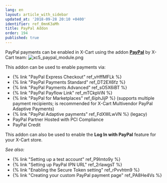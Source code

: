 ```yaml
---
lang: en
layout: article_with_sidebar
updated_at: '2018-09-28 20:10 +0400'
identifier: ref_0mnK3aMh
title: PayPal Addon
order: 194
published: true
---
```

PayPal payments can be enabled in X-Cart using the addon **[PayPal](https://market.x-cart.com/addons/paypal.html "PayPal addon")** by X-Cart team:
   ![xc5_paypal_module.png]({{site.baseurl}}/attachments/ref_g8OosGK4/xc5_paypal_module.png)

This addon can be used to enable payments via:

   *   {% link "PayPal Express Checkout" ref_vHffMFLk %}
   *   {% link "PayPal Payments Standard" ref_DT2EX6fz %}
   *   {% link "PayPal Payments Advanced" ref_sO5X6iBT %}
   *   {% link "PayPal Payflow Link" ref_mTCkpViN %}
   *   {% link "PayPal for Marketplaces" ref_6iphJijP %} (supports multiple payment recipients; is recommended for X-Cart Multivendor PayPal Adaptive Payments)
   *   {% link "PayPal Adaptive payments" ref_FdXWLwVN %} (legacy)
   *   PayPal Partner Hosted with PCI Compliance
   *   PayPal Credit
   
This addon can also be used to enable the **Log In with PayPal** feature for your X-Cart store.   
    
    
_See also:_

*   {% link "Setting up a test account" ref_P9Imto9y %}
*   {% link "Setting up PayPal IPN URL" ref_2rlawgsT %}
*   {% link "Enabling the Secure Token setting" ref_rPvvhtm9 %}
*   {% link "Creating your custom PayPal payment page" ref_PA8He4Vs %}
